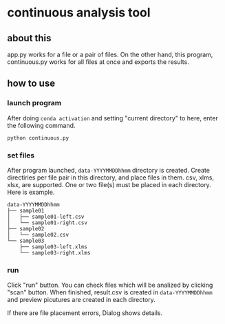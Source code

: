 # continuous analysis tool

## about this

app.py works for a file or a pair of files. On the other hand, this program, continuous.py works for all files at once and exports the results.

## how to use

### launch program
After doing `conda activation` and setting "current directory" to here, enter the following command.
```
python continuous.py
```

### set files
After program launched, `data-YYYYMMDDhhmm` directory is created.
Create directiries per file pair in this directory, and place files in them.
csv, xlms, xlsx, are supported.
One or two file(s) must be placed in each directory.
Here is example.
```
data-YYYYMMDDhhmm
├── sample01
│   ├── sample01-left.csv
│   └── sample01-right.csv
├── sample02
│   └── sample02.csv
└── sample03
    ├── sample03-left.xlms
    └── sample03-right.xlms
```

### run
Click "run" button.
You can check files which will be analized by clicking "scan" button. 
When finished, result.csv is created in `data-YYYYMMDDhhmm` and preview picutures are created in each directory.

If there are file placement errors, Dialog shows details.